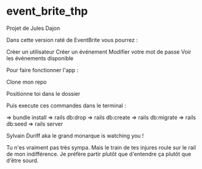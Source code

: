 # event_brite_thp

Projet de Jules Dajon 

Dans cette version raté de EventBrite vous pourrez :

Créer un utilisateur
Créer un événement
Modifier votre mot de passe 
Voir les événements disponible


Pour faire fonctionner l'app :

 Clone mon repo

 Positionne toi dans le dossier 

 Puis execute ces commandes dans le terminal :


=> bundle install
=> rails db:drop
=> rails db:create
=> rails db:migrate
=> rails db:seed
=> rails server

Sylvain Duriff aka le grand monarque is watching you !


Tu n'es vraiment pas très sympa. Mais le train de tes injures roule sur le rail de mon indifférence. Je préfère partir plutôt que d'entendre ça plutôt que d'être sourd.